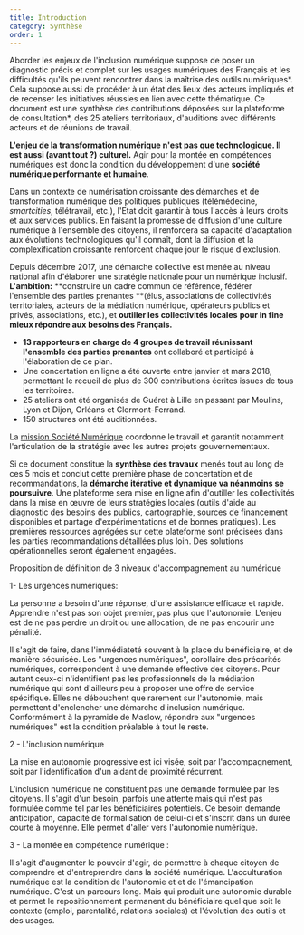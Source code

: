 ```yaml
---
title: Introduction
category: Synthèse
order: 1
---
```


Aborder les enjeux de l'inclusion numérique suppose de poser un diagnostic précis et complet sur les usages numériques des Français et les difficultés qu'ils peuvent rencontrer dans la maîtrise des outils numériques*. Cela suppose aussi de procéder à un état des lieux des acteurs impliqués et de recenser les initiatives réussies en lien avec cette thématique. Ce document est une synthèse des contributions déposées sur la plateforme de consultation*, des 25 ateliers territoriaux, d'auditions avec différents acteurs et de réunions de travail.

**L'enjeu de la transformation numérique n'est pas que technologique. Il est aussi **(avant tout ?)** culturel.** Agir pour la montée en compétences numériques est donc la condition du développement d'une **société numérique performante et humaine**.

Dans un contexte de numérisation croissante des démarches et de transformation numérique des politiques publiques (télémédecine, _smartcities_, télétravail, etc.), l'Etat doit garantir à tous l'accès à leurs droits et aux services publics. En faisant la promesse de diffusion d'une culture numérique à l'ensemble des citoyens, il renforcera sa capacité d'adaptation aux évolutions technologiques qu'il connaît, dont la diffusion et la complexification croissante renforcent chaque jour le risque d'exclusion.

Depuis décembre 2017, une démarche collective est menée au niveau national afin d'élaborer une stratégie nationale pour un numérique inclusif. **L'ambition:** **construire un cadre commun de référence, fédérer l'ensemble des parties prenantes **(élus, associations de collectivités territoriales, acteurs de la médiation numérique, opérateurs publics et privés, associations, etc.), et **outiller les collectivités locales** **pour in fine mieux répondre aux besoins des Français.**

*   **13 rapporteurs en charge de 4 groupes de travail réunissant l'ensemble des parties prenantes** ont collaboré et participé à l'élaboration de ce plan. 
*   Une concertation en ligne a été ouverte entre janvier et mars 2018, permettant le recueil de plus de 300 contributions écrites issues de tous les territoires. 
*   25 ateliers ont été organisés de Guéret à Lille en passant par Moulins, Lyon et Dijon, Orléans et Clermont-Ferrand. 
*   150 structures ont été auditionnées.

 La [mission Société Numérique](https://www.societenumerique.gouv.fr) coordonne le travail et garantit notamment l'articulation de la stratégie avec les autres projets gouvernementaux.


Si ce document constitue la **synthèse des travaux** menés tout au long de ces 5 mois et conclut cette première phase de concertation et de recommandations, la **démarche itérative et dynamique va néanmoins se poursuivre**. Une plateforme sera mise en ligne afin d'outiller les collectivités dans la mise en œuvre de leurs stratégies locales (outils d'aide au diagnostic des besoins des publics, cartographie, sources de financement disponibles et partage d'expérimentations et de bonnes pratiques). Les premières ressources agrégées sur cette plateforme sont précisées dans les parties recommandations détaillées plus loin. Des solutions opérationnelles seront également engagées.

 
Proposition de définition de 3 niveaux d'accompagnement au numérique

1- Les urgences numériques:

La personne a besoin d'une réponse, d'une assistance efficace et rapide. Apprendre n'est pas son objet premier, pas plus que l'autonomie. L'enjeu est de ne pas perdre un droit ou une allocation, de ne pas encourir une pénalité.

Il s'agit de faire, dans l'immédiateté souvent à la place du bénéficiaire, et de manière sécurisée. Les "urgences numériques", corollaire des précarités numériques, correspondent à une demande effective des citoyens. Pour autant ceux-ci n'identifient pas les professionnels de la médiation numérique qui sont d'ailleurs peu à proposer une offre de service spécifique. Elles ne débouchent que rarement sur l'autonomie, mais permettent d'enclencher une démarche d'inclusion numérique. Conformément à la pyramide de Maslow, répondre aux "urgences numériques" est la condition préalable à tout le reste.

2 - L'inclusion numérique

La mise en autonomie progressive est ici visée, soit par l'accompagnement, soit par l'identification d'un aidant de proximité récurrent.

L'inclusion numérique ne constituent pas une demande formulée par les citoyens. Il s'agit d'un besoin, parfois une attente mais qui n'est pas formulée comme tel par les bénéficiaires potentiels. Ce besoin demande anticipation, capacité de formalisation de celui-ci et s'inscrit dans un durée courte à moyenne.  Elle permet d'aller vers l'autonomie numérique.

3 - La montée en compétence numérique :

Il s'agit d'augmenter le pouvoir d'agir, de permettre à chaque citoyen de comprendre et d'entreprendre dans la société numérique. L'acculturation numérique est la condition de l'autonomie et et de l'émancipation numérique. C'est un parcours long. Mais qui produit une autonomie durable et permet le repositionnement permanent du bénéficiaire quel que soit le contexte (emploi, parentalité, relations sociales) et l'évolution des outils et des usages.

